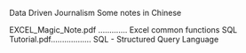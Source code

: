 Data Driven Journalism
Some notes in Chinese

EXCEL_Magic_Note.pdf ............. Excel common functions
SQL Tutorial.pdf.................. SQL - Structured Query Language
